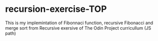 # recursion-exercise-TOP
This is my implemintation of Fibonnaci function, recursive Fibonacci and merge sort from Recursive exersive of The Odin Project curricullum (JS path)
